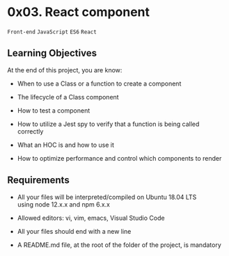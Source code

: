 0x03. React component
=====================

`Front-end` `JavaScript` `ES6` `React`

Learning Objectives
-------------------

At the end of this project, you are know:

*   When to use a Class or a function to create a component
    
*   The lifecycle of a Class component
    
*   How to test a component
    
*   How to utilize a Jest spy to verify that a function is being called correctly
    
*   What an HOC is and how to use it
    
*   How to optimize performance and control which components to render
    

Requirements
------------

*   All your files will be interpreted/compiled on Ubuntu 18.04 LTS using node 12.x.x and npm 6.x.x
    
*   Allowed editors: vi, vim, emacs, Visual Studio Code
    
*   All your files should end with a new line
    
*   A README.md file, at the root of the folder of the project, is mandatory
